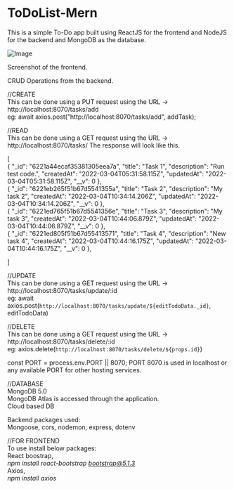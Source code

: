 # ToDoList-Mern
 
This is a simple To-Do app built using ReactJS for the frontend and NodeJS for the backend and MongoDB as the database.


![Image](https://user-images.githubusercontent.com/55187981/156755055-1041d8b2-60b0-4190-9be5-c6c997f8eaa9.png)

Screenshot of the frontend.


CRUD Operations from the backend.

//CREATE<br/>
This can be done using a PUT request using the URL -> http://localhost:8070/tasks/add <br/>
eg: await axios.post("http://localhost:8070/tasks/add", addTask);<br/>

//READ<br/>
This can be done using a GET request using the URL -> http://localhost:8070/tasks/
The response will look like this.

[<br/>
    {
        "_id": "6221a44ecaf35381305eea7a",
        "title": "Task 1",
        "description": "Run test code.",
        "createdAt": "2022-03-04T05:31:58.115Z",
        "updatedAt": "2022-03-04T05:31:58.115Z",
        "__v": 0
    },<br/>
    {
        "_id": "6221eb265f51b67d5541355a",
        "title": "Task 2",
        "description": "My task 2",
        "createdAt": "2022-03-04T10:34:14.206Z",
        "updatedAt": "2022-03-04T10:34:14.206Z",
        "__v": 0
    },<br/>
    {
        "_id": "6221ed765f51b67d5541356e",
        "title": "Task 3",
        "description": "My task 3",
        "createdAt": "2022-03-04T10:44:06.879Z",
        "updatedAt": "2022-03-04T10:44:06.879Z",
        "__v": 0
    },<br/>
    {
        "_id": "6221ed805f51b67d55413571",
        "title": "Task 4",
        "description": "New task 4",
        "createdAt": "2022-03-04T10:44:16.175Z",
        "updatedAt": "2022-03-04T10:44:16.175Z",
        "__v": 0
    },<br/>

]


//UPDATE<br/>
This can be done using a GET request using the URL -> http://localhost:8070/tasks/update/:id<br/>
 eg: await axios.post(`http://localhost:8070/tasks/update/${editTodoData._id}`, editTodoData)<br/>


//DELETE<br/>
This can be done using a GET request using the URL -> http://localhost:8070/tasks/delete/:id<br/>
eg: axios.delete(`http://localhost:8070/tasks/delete/${props.id}`)<br/>


const PORT = process.env.PORT || 8070;
PORT 8070 is used in localhost or any available PORT for other hosting services.

//DATABASE<br/>
MongoDB 5.0<br/>
MongoDB Atlas is accessed through the application.<br/>
Cloud based DB <br/>

Backend packages used:<br/>
Mongoose,
cors,
nodemon,
express,
dotenv


//FOR FRONTEND<br/>
To use install below packages:<br/>
React boostrap,<br/>
<i>npm install react-bootstrap bootstrap@5.1.3</i><br/>
Axios,<br/>
<i>npm install axios</i><br/>

